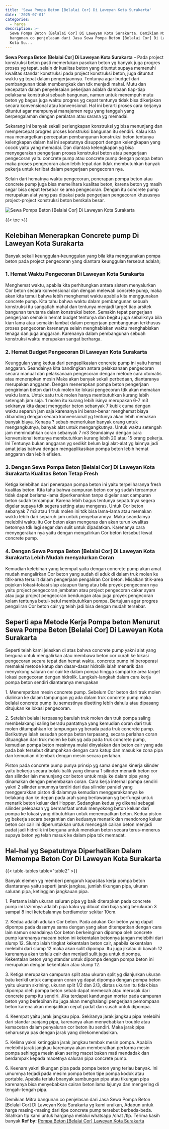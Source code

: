 ```yaml
---
title: 'Sewa Pompa Beton [Belalai Cor] Di Laweyan Kota Surakarta'
date: '2025-07-01'
categories:
  - harga
description: >-
  Sewa Pompa Beton [Belalai Cor] Di Laweyan Kota Surakarta. Demikian Mitra
  bangunan.co penjelasan dari Jasa Sewa Pompa Beton [Belalai Cor] Di Laweyan
  Kota Su...
---
```


**Sewa Pompa Beton \[Belalai Cor\] Di Laweyan Kota Surakarta** – Pada project konstruksi beton pasti memerlukan pasokan beton yg banyak juga progres proses yg tepat. selain dr kualitas beton yang dituntut supaya memenuhi kwalitas standar konstruksi pada project konstruksi beton, juga dituntut waktu yg tepat dalam pengerjaannya. Tentunya agar budget dari pembangunan tidak membengkak dan tdk menjadi mahal. Mutu dan kecepatan dalam penyelesaian pekerjaan adalah dambaan tiap-tiap pelaksana konstruksi sebuah bangunan, namun untuk menempuh mutu beton yg bagus juga waktu progres yg cepat tentunya tidak bisa dikerjakan secara konvensional atau konvensional. Hal ini berarti proses cara kerjanya dituntut agar mempunyai manajemen regu yang tangguh yang berpengalaman dengan peralatan atau sarana yg memadai.

Sekarang ini banyak sekali perlengkapan konstruksi yg bisa menunjang dan mempercepat progres proses konstruksi bangunan itu sendiri. Kalau kita mau menargetkan percepatan pembangunan konstruksi beton tentunya kelengkapan dalam hal ini sepatutnya disupport dengan kelengkapan yang cocok yaitu yang memadai. Dan diantara kelengkapan yg bisa menyegerakan pengerjaan proses konstruksi beton atau pengerjaan pengecoran yaitu concrete pump atau concrete pump dengan pompa beton maka proses pengecoran akan lebih tepat dan tidak membutuhkan banyak pekerja untuk terlibat dalam pengerjaan pengecoran nya.

Selain dari hematnya waktu pengecoran, penerapan pompa beton atau concrete pump juga bisa memelihara kualitas beton, karena beton yg masih segar bisa cepat tersebar ke area pengecoran. Dengan itu concrete pump merupakan alat yang pas dipakai pada pengerjaan pengecoran khususnya project-project konstruksi beton berskala besar.

![Sewa Pompa Beton [Belalai Cor] Di Laweyan Kota Surakarta](/images/sewa-concrete-pump-18.png)

{{< toc >}}

## Kelebihan Menerapkan Concrete pump Di Laweyan Kota Surakarta

Banyak sekali keunggulan-keunggulan yang bila kita menggunakan pompa beton pada project pengecoran yang diantara keunggulan tersebut adalah;

### 1\. Hemat Waktu Pengecoran Di Laweyan Kota Surakarta

Menghemat waktu, apabila kita perhitungkan antara sistem menyalurkan Cor beton secara konvensional dan dengan melewati concrete pump, maka akan kita temui bahwa lebih menghemat waktu apabila kita menggunakan concrete pump. Kita tahu bahwa waktu dalam pembangunan sebuah konstruksi itu sangatlah mahal dan tentunya menjadi target tiap arsitek bangunan terutama dalam konstruksi beton. Semakin tepat pengerjaan pengerjaan semakin hemat budget tentunya dan begitu juga sebaliknya bila kian lama atau semakin lambat dalam pengerjaan pembangunan terkhusus proses pengecoran karenanya selain menghabiskan waktu menghabiskan tenaga dan juga anggaran. Karenanya dalam pembangunan sebuah konstruksi waktu merupakan sangat berharga.

### 2\. Hemat Budget Pengecoran Di Laweyan Kota Surakarta

Keunggulan yang kedua dari pengaplikasian concrete pump ini yaitu hemat anggaran. Seandainya kita bandingkan antara pelaksanaan pengecoran secara manual dan pelaksanaan pengecoran dengan metode cara otomatis atau menerapkan mesin Maka akan banyak sekali perbedaan, diantaranya merupakan anggaran. Dengan menerapkan pompa beton pengerjaan pengiriman beton dari truk molen ke lokasi pengecoran tdk akan memakan waktu lama. Untuk satu truk molen hanya membutuhkan kurang lebih setengah jam saja. 1 molen itu kurang lebih isinya merupakan 6-7 m3 sekiranya kita dapat menggelar beton sebanyak 7 kubik cuma dengan waktu separuh jam saja karenanya ini benar-benar menghemat biaya dibanding dengan secara konvensional yg tentunya akan lebih memakan banyak biaya. Kenapa ? sebab memerlukan banyak orang untuk mengangkutnya, banyak alat untuk mengangkutnya. Untuk waktu setengah jam memindahkan coran sebanyak 7 m3 Seandainya dengan cara konvensional tentunya membutuhkan kurang lebih 20 atau 15 orang pekerja. Ini Tentunya bukan anggaran yg sedikit belum lagi alat-alat yg lainnya jadi amat jelas bahwa dengan mengaplikasikan pompa beton lebih hemat anggaran dan lebih efisien.

### 3\. Dengan Sewa Pompa Beton \[Belalai Cor\] Di Laweyan Kota Surakarta Kualitas Beton Tetap Fresh

Ketiga kelebihan dari penerapan pompa beton ini yaitu terpeliharanya fresh kualitas beton. Kita tahu bahwa campuran beton cor yg sudah tercampur tidak dapat berlama-lama diperkenankan tanpa digelar saat campuran beton sudah tercampur. Karena lebih bagus tentunya sepatutnya segera digelar supaya tdk segera setting atau mengeras. Untuk Cor beton sebanyak 7 m3 atau 1 truk molen ini tdk bisa lama-lama atau memakan waktu lebih dari separuh jam untuk penyebarannya. Maka seandainya melebihi waktu itu Cor beton akan mengeras dan akan turun kwalitas betonnya tdk lagi segar dan sulit untuk dipadatkan. Karenanya cara menyegerakan nya yaitu dengan mengalirkan Cor beton tersebut lewat concrete pump.

### 4\. Dengan Sewa Pompa Beton \[Belalai Cor\] Di Laweyan Kota Surakarta Lebih Mudah menyalurkan Coran

Kemudian kelebihan yang keempat yaitu dengan concrete pump akan amat mudah mengalirkan Cor beton yang sudah di aduk di dalam truk molen ke titik-area tersulit dalam pengerjaan pengaliran Cor beton. Misalkan titik-area pojokan lokasi-lokasi slup ataupun tiang atau bila proyek pengecoran nya yaitu project pengecoran jembatan atau project pengecoran cakar ayam atau juga project pengecoran bendungan atau juga proyek pengecoran kolam tentunya betul-betul membutuhkan pompa. Bertujuan agar progres pengaliran Cor beton cair yg telah jadi bisa dengan mudah tersebar.

## Seperti apa Metode Kerja Pompa beton Menurut Sewa Pompa Beton \[Belalai Cor\] Di Laweyan Kota Surakarta

Seperti telah kami jelaskan di atas bahwa concrete pump yakni alat yang berguna untuk mengalirkan atau membawa beton cor curah ke lokasi pengecoran secara tepat dan hemat waktu. concrete pump ini beroperasi memakai metode katup dan dasar-dasar hidrolik ialah menarik dan menyokong saluran cor cair ke dalam pompa hingga sampai ke area target lokasi pengecoran dengan hidrolik. Langkah-langkah dalam cara kerja pompa beton sendiri diantaranya merupakan

1\. Menempatkan mesin concrete pump. Sebelum Cor beton dari truk molen dialirkan ke dalam tampungan yg ada dalam truk concrete pump maka belalai concrete pump itu semestinya disetting lebih dahulu atau dipasang ditujukan ke lokasi pengecoran.

2\. Setelah belalai terpasang barulah truk molen dan truk pompa saling membelakangi saling beradu pantatnya yang kemudian coran dari truk molen ditumpahkan ke tampungan yg berada pada truk concrete pump. Berikutnya ialah sesudah pompa beton terpasang, secara perlahan coran dituangkan dari truk molen ke bak yg ada pada truk concrete pump, kemudian pompa beton mesinnya mulai dinyalakan dan beton cair yang ada pada bak tersebut ditumpahkan dengan cara katup dan masuk ke zona pipa dan kemudian ditembak dengan mesin secara perlahan.

Piston pada concrete pump punya prinsip yg sama dengan kinerja silinder yaitu bekerja secara bolak-balik yang dimana 1 silinder menarik beton cor dan silinder lain menunjang cor beton untuk maju ke dalam pipa yang dinamakan dengan penembakan coran. Cara kerja internal pompa sendiri yakni 2 silinder umumnya terdiri dari dua silinder paralel yang menggerakkan piston di dalamnya kemudian menggerakkannya ke belakang dan ke depan pada arah yang berlawanan yg berfungsi untuk menarik beton keluar dari Hopper. Sedangkan kedua yg dikenal sebagai silinder pelepasan yg bermanfaat untuk menyokong beton keluar dari pompa ke lokasi yang dibutuhkan untuk menempatkan beton. Kedua piston yg bekerja secara bergantian dan keduanya menarik dan mendorong keluar beton cor cair ini diperuntukkan untuk mencegah cairan beton menjadi padat jadi hidrolik ini berguna untuk menekan beton secara terus-menerus supaya beton yg telah masuk ke dalam pipa tdk memadat.

## Hal-hal yg Sepatutnya Diperhatikan Dalam Memompa Beton Cor Di Laweyan Kota Surakarta

{{< table-tables table="table2" >}}

Banyak elemen yg memberi pengaruh kapasitas kerja pompa beton diantaranya yaitu seperti jarak jangkau, jumlah tikungan pipa, ukuran saluran pipa, ketinggian jangkauan pipa.

1\. Pertama ialah ukuran saluran pipa yg baik diterapkan pada concrete pump ini lazimnya adalah pipa kaku yg dibuat dari baja yang berukuran 3 sampai 8 inci ketebalannya berdiameter sekitar 10cm.

2\. Kedua adalah adukan Cor beton. Pada adukan Cor beton yang dapat dipompa pada dasarnya sama dengan yang akan ditempatkan dengan cara lain namun seandainya Cor beton berkeinginan dipompa oleh concrete pump karenanya macam beton ini kekentalan betonnya jangan melebihi dari slump 12. Slump ialah tingkat kekentalan beton cair, apabila kekentalan melebihi dari slump 12 maka akan sulit dipompa. Itu juga jikalau di bawah 12 karenanya akan terlalu cair dan menjadi sulit juga untuk dipompa. Kekentalan beton yang standar untuk dipompa dengan pompa beton ini merupakan dengan kekentalan atau slump 12.

3\. Ketiga merupakan campuran split atau ukuran split yg dianjurkan ukuran batu kerikil untuk campuran coran yg dapat dipompa dengan pompa beton yaitu ukuran skrining, ukuran split 1/2 dan 2/3, diatas ukuran itu tidak bisa dipompa oleh pompa beton sebab dapat memecah atau merusak dari concrete pump itu sendiri. Jika terdapat kandungan mortar pada campuran beton yang berlebihan itu juga akan menghalangi pengerjaan pemompaan beton karena akan menjadikan cepat padat dan susah untuk dipompa.

4\. Keempat yaitu jarak jangkau pipa. Sekiranya jarak jangkau pipa melebihi dari standar panjang pipa, karenanya akan menyebabkan trouble atau kemacetan dalam penyaluran cor beton itu sendiri. Maka jarak pipa seharusnya pas dengan jarak yang direkomendasikan.

5\. Kelima yakni ketinggian jarak jangkau tembak mesin pompa. Apabila melebihi jarak jangkau karenanya akan memberatkan performa mesin pompa sehingga mesin akan sering macet bakan mati mendadak dan berdampak kepada macetnya saluran pipa concrete pump.

6\. Keenam yakni tikungan pipa pada pompa beton yang terlau banyak. Ini umumnya terjadi pada mesim pompa beton tipe pompa kodok atau portable. Apabila terlalu bnanyak sambungan pipa atau tikungan pipa karenanya bisa menyebabkan cairan beton lama lajunya dan mengering di tengah-tengah pipa.

Demikian Mitra bangunan.co penjelasan dari Jasa Sewa Pompa Beton \[Belalai Cor\] Di Laweyan Kota Surakarta yg kami uraikan, Adapun untuk harga masing-masing dari tipe concrete pump tersebut berbeda-beda. Silahkan tlp kami untuk harganya melalui whatsapp /chat /tlp. Terima kasih banyak
**Ref by:** [Pompa Beton [Belalai Cor] Laweyan Kota Surakarta](https://id.wikipedia.org/wiki/Pompa)
